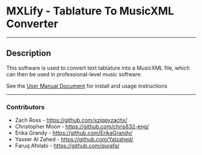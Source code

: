 # MXLify - Tablature To MusicXML Converter

---

## Description
This software is used to convert text tablature into a MusicXML file, which can then be used in professional-level music software.

See the [User Manual Document](https://github.com/xzippyzachx/softwareproject_group9/blob/master/UserManual.pdf) for install and usage instructions

---

### Contributors
- Zach Ross - https://github.com/xzippyzachx/
- Christopher Moon - https://github.com/chris832-eng/
- Erika Grandy - https://github.com/ErikaGrandy/
- Yasser Al Zahed - https://github.com/Yalzahed/
- Faruq Afolabi - https://github.com/qurafa/
